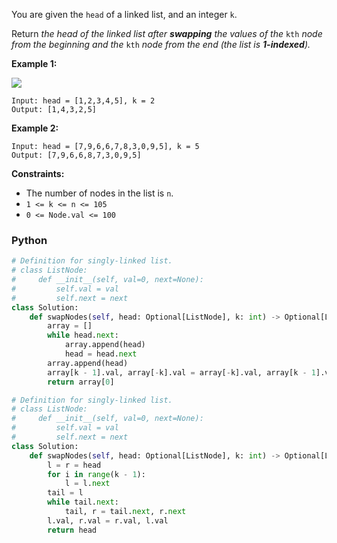 You are given the  `head`  of a linked list, and an integer  `k`.

Return  _the head of the linked list after  **swapping**  the values of the_ `kth`  _node from the beginning and the_ `kth`  _node from the end (the list is  **1-indexed**)._

**Example 1:**

![](https://assets.leetcode.com/uploads/2020/09/21/linked1.jpg)
```
Input: head = [1,2,3,4,5], k = 2
Output: [1,4,3,2,5]
```

**Example 2:**
```
Input: head = [7,9,6,6,7,8,3,0,9,5], k = 5
Output: [7,9,6,6,8,7,3,0,9,5]
```

**Constraints:**

-   The number of nodes in the list is  `n`.
-   `1 <= k <= n <= 105`
-   `0 <= Node.val <= 100`


### Python
```python
# Definition for singly-linked list.
# class ListNode:
#     def __init__(self, val=0, next=None):
#         self.val = val
#         self.next = next
class Solution:
    def swapNodes(self, head: Optional[ListNode], k: int) -> Optional[ListNode]:
        array = []
        while head.next:
            array.append(head)
            head = head.next
        array.append(head)
        array[k - 1].val, array[-k].val = array[-k].val, array[k - 1].val
        return array[0]
```

```python
# Definition for singly-linked list.
# class ListNode:
#     def __init__(self, val=0, next=None):
#         self.val = val
#         self.next = next
class Solution:
    def swapNodes(self, head: Optional[ListNode], k: int) -> Optional[ListNode]:
        l = r = head
        for i in range(k - 1):
            l = l.next
        tail = l
        while tail.next:
            tail, r = tail.next, r.next
        l.val, r.val = r.val, l.val
        return head
```